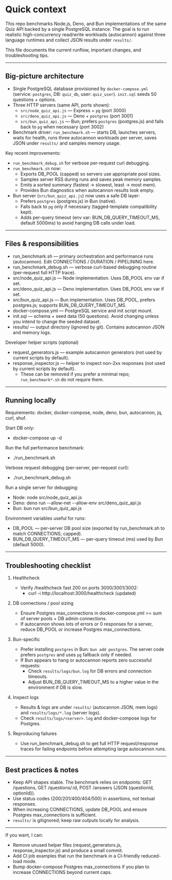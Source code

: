 # Quick context

This repo benchmarks Node.js, Deno, and Bun implementations of the same Quiz API backed by a single PostgreSQL instance. The goal is to run realistic high-concurrency read/write workloads (autocannon) against three language runtimes and collect JSON results under `results/`.

This file documents the current runflow, important changes, and troubleshooting tips.

---

## Big-picture architecture

- Single PostgreSQL database provisioned by `docker-compose.yml` (service: `postgres`, DB: `quiz_db`, user: `quiz_user`). `init.sql` seeds 50 questions + options.
- Three HTTP servers (same API, ports shown):
  - `src/node_quiz_api.js` — Express + `pg` (port 3000)
  - `src/deno_quiz_api.js` — Deno + `postgres` (port 3001)
  - `src/bun_quiz_api.js` — Bun; prefers `postgres` (postgres.js) and falls back to `pg` when necessary (port 3002)
- Benchmark driver: `run_benchmark.sh` — starts DB, launches servers, waits for health, runs three autocannon workloads per server, saves JSON under `results/` and samples memory usage.

Key recent improvements:
- `run_benchmark_debug.sh` for verbose per-request curl debugging.
- `run_benchmark.sh` now:
  - Exports DB_POOL (capped) so servers use appropriate pool sizes.
  - Samples server RSS during runs and saves peak memory samples.
  - Emits a sorted summary (fastest → slowest, least → most mem).
  - Provides Bun diagnostics when autocannon results look empty.
- Bun server (`src/bun_quiz_api.js`) now uses a safe DB layer:
  - Prefers `postgres` (postgres.js) in Bun (native).
  - Falls back to `pg` only if necessary (tagged-template compatibility kept).
  - Adds per-query timeout (env var: BUN_DB_QUERY_TIMEOUT_MS, default 5000ms) to avoid hanging DB calls under load.

---

## Files & responsibilities

- run_benchmark.sh — primary orchestration and performance runs (autocannon). Edit CONNECTIONS / DURATION / PIPELINING here.
- run_benchmark_debug.sh — verbose curl-based debugging routine (per-request full HTTP trace).
- src/node_quiz_api.js — Node implementation. Uses DB_POOL env var if set.
- src/deno_quiz_api.js — Deno implementation. Uses DB_POOL env var if set.
- src/bun_quiz_api.js — Bun implementation. Uses DB_POOL, prefers postgres.js; supports BUN_DB_QUERY_TIMEOUT_MS.
- docker-compose.yml — PostgreSQL service and init script mount.
- init.sql — schema + seed data (50 questions). Avoid changing unless you intend to change the seeded dataset.
- results/ — output directory (ignored by git). Contains autocannon JSON and memory logs.

Developer helper scripts (optional)
- request_generators.js — example autocannon generators (not used by current scripts by default).
- response_inspector.js — helper to inspect non-2xx responses (not used by current scripts by default).
  - These can be removed if you prefer a minimal repo; `run_benchmark*.sh` do not require them.

---

## Running locally

Requirements: docker, docker-compose, node, deno, bun, autocannon, jq, curl, shuf.

Start DB only:
- docker-compose up -d

Run the full performance benchmark:
- ./run_benchmark.sh

Verbose request debugging (per-server, per-request curl):
- ./run_benchmark_debug.sh

Run a single server for debugging:
- Node: node src/node_quiz_api.js
- Deno: deno run --allow-net --allow-env src/deno_quiz_api.js
- Bun: bun run src/bun_quiz_api.js

Environment variables useful for runs:
- DB_POOL — per-server DB pool size (exported by run_benchmark.sh to match CONNECTIONS; capped).
- BUN_DB_QUERY_TIMEOUT_MS — per-query timeout (ms) used by Bun (default 5000).

---

## Troubleshooting checklist

1. Healthcheck
   - Verify /healthcheck fast 200 on ports 3000/3001/3002:
     - curl -i http://localhost:3000/healthcheck
(updated)
2. DB connections / pool sizing
   - Ensure Postgres max_connections in docker-compose.yml >= sum of server pools + DB admin connections.
   - If autocannon shows lots of errors or 0 responses for a server, reduce DB_POOL or increase Postgres max_connections.

3. Bun-specific
   - Prefer installing `postgres` in Bun: `bun add postgres`. The server code prefers `postgres` and uses `pg` fallback only if needed.
   - If Bun appears to hang or autocannon reports zero successful requests:
     - Check `results/logs/bun.log` for DB errors and connection timeouts.
     - Adjust BUN_DB_QUERY_TIMEOUT_MS to a higher value in the environment if DB is slow.

4. Inspect logs
   - Results & logs are under `results/` (autocannon JSON, mem logs) and `results/logs/*.log` (server logs).
   - Check `results/logs/<server>.log` and docker-compose logs for Postgres.

5. Reproducing failures
   - Use run_benchmark_debug.sh to get full HTTP request/response traces for failing endpoints before attempting large autocannon runs.

---

## Best practices & notes

- Keep API shapes stable. The benchmark relies on endpoints: GET /questions, GET /questions/:id, POST /answers (JSON {questionId, optionId}).
- Use status codes (200/201/400/404/500) in assertions, not textual responses.
- When increasing CONNECTIONS, update DB_POOL and ensure Postgres max_connections is sufficient.
- `results/` is gitignored; keep raw outputs locally for analysis.

---

If you want, I can:
- Remove unused helper files (request_generators.js, response_inspector.js) and produce a small commit.
- Add CI job examples that run the benchmark in a CI-friendly reduced-load mode.
- Bump docker-compose Postgres max_connections if you plan to increase CONNECTIONS beyond current caps.
